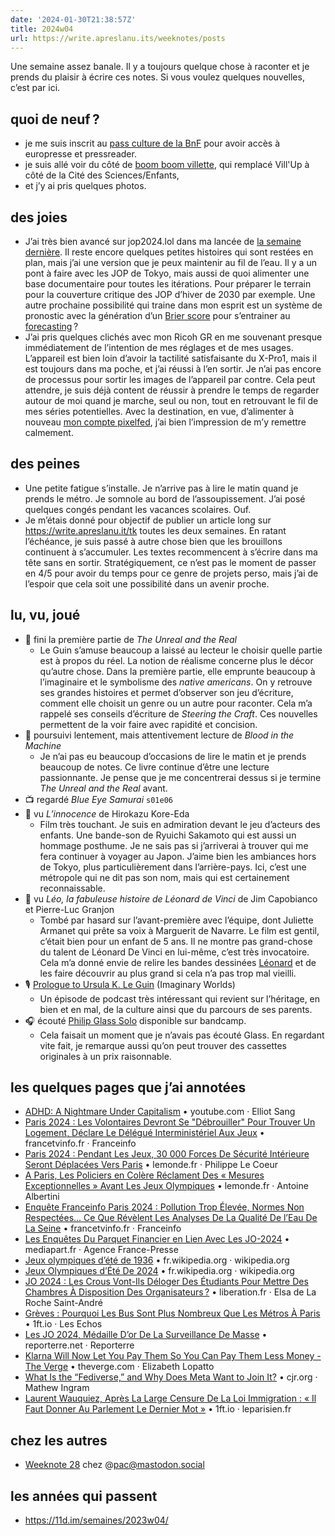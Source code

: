 ```yaml
---
date: '2024-01-30T21:38:57Z'
title: 2024w04
url: https://write.apreslanu.its/weeknotes/posts
---
```


Une semaine assez banale. Il y a toujours quelque chose à raconter et je prends du plaisir à écrire ces notes. Si vous voulez quelques nouvelles, c’est par ici.

<!--more-->


## quoi de neuf ?

- je me suis inscrit au [pass culture de la BnF] pour avoir accès à europresse et pressreader.
- je suis allé voir du côté de [boom boom villette], qui remplacé Vill'Up à côté de la Cité des Sciences/Enfants,
- et j’y ai pris quelques photos.

[pass culture de la bnf]: https://www.bnf.fr/fr/pass-bnf-lecture-culture
[boom boom villette]: https://boomboomvillette.com/fr


## des joies

- J’ai très bien avancé sur jop2024.lol dans ma lancée de [la semaine dernière]. Il reste encore quelques petites histoires qui sont restées en plan, mais j’ai une version que je peux maintenir au fil de l’eau. Il y a un pont à faire avec les JOP de Tokyo, mais aussi de quoi alimenter une base documentaire pour toutes les itérations. Pour préparer le terrain pour la couverture critique des JOP d’hiver de 2030 par exemple. Une autre prochaine possibilité qui traine dans mon esprit est un système de pronostic avec la génération d’un [Brier score] pour s’entrainer au [forecasting] ?
- J’ai pris quelques clichés avec mon Ricoh GR en me souvenant presque immédiatement de l’intention de mes réglages et de mes usages. L’appareil est bien loin d’avoir la tactilité satisfaisante du X-Pro1, mais il est toujours dans ma poche, et j’ai réussi à l’en sortir. Je n’ai pas encore de processus pour sortir les images de l’appareil par contre. Cela peut attendre, je suis déjà content de réussir à prendre le temps de regarder autour de moi quand je marche, seul ou non, tout en retrouvant le fil de mes séries potentielles. Avec la destination, en vue, d’alimenter à nouveau [mon compte pixelfed], j’ai bien l’impression de m’y remettre calmement.

[la semaine dernière]: https://write.apreslanu.it/weeknotes/2024w03
[Brier score]: https://en.wikipedia.org/wiki/Brier_score
[forecasting]: https://en.wikipedia.org/wiki/Superforecasting:_The_Art_and_Science_of_Prediction
[mon compte pixelfed]: https://pix.diaspodon.fr/tk


## des peines

- Une petite fatigue s’installe. Je n’arrive pas à lire le matin quand je prends le métro. Je somnole au bord de l’assoupissement. J’ai posé quelques congés pendant les vacances scolaires. Ouf.
- Je m’étais donné pour objectif de publier un article long sur https://write.apreslanu.it/tk toutes les deux semaines. En ratant l’échéance, je suis passé à autre chose bien que les brouillons continuent à s’accumuler. Les textes recommencent à s’écrire dans ma tête sans en sortir. Stratégiquement, ce n’est pas le moment de passer en 4/5 pour avoir du temps pour ce genre de projets perso, mais j’ai de l’espoir que cela soit une possibilité dans un avenir proche.


## lu, vu, joué

- 📖 fini la première partie de *The Unreal and the Real*
  - Le Guin s’amuse beaucoup a laissé au lecteur le choisir quelle partie est à propos du réel. La notion de réalisme concerne plus le décor qu’autre chose. Dans la première partie, elle emprunte beaucoup à l’imaginaire et le symbolisme des *native americans*. On y retrouve ses grandes histoires et permet d’observer son jeu d’écriture, comment elle choisit un genre ou un autre pour raconter. Cela m’a rappelé ses conseils d’écriture de *Steering the Craft*. Ces nouvelles permettent de la voir faire avec rapidité et concision.
- 📖 poursuivi lentement, mais attentivement lecture de *Blood in the Machine*
  - Je n’ai pas eu beaucoup d’occasions de lire le matin et je prends beaucoup de notes. Ce livre continue d’être une lecture passionnante. Je pense que je me concentrerai dessus si je termine *The Unreal and the Real* avant.
- 📺️ regardé *Blue Eye Samurai* `s01e06`
- 🎥 vu *L’innocence* de Hirokazu Kore-Eda
  - Film très touchant. Je suis en admiration devant le jeu d’acteurs des enfants. Une bande-son de Ryuichi Sakamoto qui est aussi un hommage posthume. Je ne sais pas si j’arriverai à trouver qui me fera continuer à voyager au Japon. J’aime bien les ambiances hors de Tokyo, plus particulièrement dans l’arrière-pays. Ici, c’est une métropole qui ne dit pas son nom, mais qui est certainement reconnaissable.
- 🎥 vu *Léo, la fabuleuse histoire de Léonard de Vinci* de Jim Capobianco et Pierre-Luc Granjon
  - Tombé par hasard sur l’avant-première avec l’équipe, dont Juliette Armanet qui prête sa voix à Marguerit de Navarre. Le film est gentil, c’était bien pour un enfant de 5 ans. Il ne montre pas grand-chose du talent de Léonard De Vinci en lui-même, c’est très invocatoire. Cela m’a donné envie de relire les bandes dessinées [Léonard] et de les faire découvrir au plus grand si cela n’a pas trop mal vieilli.
- 🎙️ [Prologue to Ursula K. Le Guin][podcast:0] (Imaginary Worlds)
  - Un épisode de podcast très intéressant qui revient sur l’héritage, en bien et en mal, de la culture ainsi que du parcours de ses parents.
- 🎧 écouté [Philip Glass Solo] disponible sur bandcamp.
  - Cela faisait un moment que je n’avais pas écouté Glass. En regardant vite fait, je remarque aussi qu’on peut trouver des cassettes originales à un prix raisonnable.

[podcast:0]: https://share.snipd.com/episode/83c279e6-c203-4f74-bb96-0adcc7e5d83a
[Philip Glass Solo]: https://philipglass.bandcamp.com/album/philip-glass-solo
[Léonard]: https://fr.wikipedia.org/wiki/L%C3%A9onard_(bande_dessin%C3%A9e)

## les quelques pages que j’ai annotées

- [ADHD: A Nightmare Under Capitalism][article:0] • youtube.com · Elliot Sang
- [Paris 2024 : Les Volontaires Devront Se "Débrouiller" Pour Trouver Un Logement, Déclare Le Délégué Interministériel Aux Jeux][article:1] • francetvinfo.fr · Franceinfo
- [Paris 2024 : Pendant Les Jeux, 30 000 Forces De Sécurité Intérieure Seront Déplacées Vers Paris][article:2] • lemonde.fr · Philippe Le Coeur
- [A Paris, Les Policiers en Colère Réclament Des « Mesures Exceptionnelles » Avant Les Jeux Olympiques][article:3] • lemonde.fr · Antoine Albertini
- [Enquête Franceinfo Paris 2024 : Pollution Trop Élevée, Normes Non Respectées... Ce Que Révèlent Les Analyses De La Qualité De l’Eau De La Seine][article:4] • francetvinfo.fr · Franceinfo
- [Les Enquêtes Du Parquet Financier en Lien Avec Les JO-2024][article:5] • mediapart.fr · Agence France-Presse
- [Jeux olympiques d’été de 1936][article:6] • fr.wikipedia.org · wikipedia.org
- [Jeux Olympiques d’Été De 2024][article:7] • fr.wikipedia.org · wikipedia.org
- [JO 2024 : Les Crous Vont-Ils Déloger Des Étudiants Pour Mettre Des Chambres À Disposition Des Organisateurs ?][article:8] • liberation.fr · Elsa de La Roche Saint-André
- [Grèves : Pourquoi Les Bus Sont Plus Nombreux Que Les Métros À Paris][article:9] • 1ft.io · Les Echos
- [Les JO 2024, Médaille D’or De La Surveillance De Masse][article:10] • reporterre.net · Reporterre
- [Klarna Will Now Let You Pay Them So You Can Pay Them Less Money - The Verge][article:11] • theverge.com · Elizabeth Lopatto
- [What Is the “Fediverse,” and Why Does Meta Want to Join It?][article:12] • cjr.org · Mathew Ingram
- [Laurent Wauquiez, Après La Large Censure De La Loi Immigration : « Il Faut Donner Au Parlement Le Dernier Mot »][article:13] • 1ft.io · leparisien.fr

[article:0]: https://www.youtube.com/watch?v=T05Sli_-xBA
[article:1]: https://www.francetvinfo.fr/les-jeux-olympiques/paris-2024/paris-2024-les-volontaires-doivent-se-debrouiller-pour-trouver-un-logement-declare-le-delegue-interministeriel-aux-jeux_6315693.html
[article:2]: https://www.lemonde.fr/societe/article/2024/01/19/paris-2024-pendant-les-jeux-30-000-forces-de-securite-interieure-seront-deplacees-vers-paris_6211829_3224.html
[article:3]: https://www.lemonde.fr/societe/article/2024/01/18/a-paris-les-policiers-en-colere-reclament-des-mesures-exceptionnelles-avant-les-jo_6211630_3224.html
[article:4]: https://www.francetvinfo.fr/les-jeux-olympiques/paris-2024/enquete-franceinfo-paris-2024-pollution-trop-elevee-normes-non-respectees-ce-que-revelent-les-analyses-de-la-qualite-de-l-eau-de-la-seine_6173826.html
[article:5]: https://www.mediapart.fr/journal/fil-dactualites/230124/les-enquetes-du-parquet-financier-en-lien-avec-les-jo-2024?xtor=CS3-5
[article:6]: https://fr.wikipedia.org/wiki/Jeux_olympiques_d%27%C3%A9t%C3%A9_de_1936
[article:7]: https://fr.wikipedia.org/wiki/Jeux_olympiques_d%27%C3%A9t%C3%A9_de_2024
[article:8]: https://www.liberation.fr/checknews/jo-2024-les-crous-vont-ils-deloger-des-etudiants-pour-mettre-des-chambres-a-disposition-des-organisateurs-20230511_H2DDI7JZUJDDBKUCOBH77HJFDA/?redirected=1
[article:9]: https://1ft.io/proxy?q=https%3A%2F%2Fwww.lesechos.fr%2Findustrie-services%2Ftourisme-transport%2Fgreves-pourquoi-les-bus-sont-plus-nombreux-que-les-metros-a-paris-1155524
[article:10]: https://reporterre.net/Les-JO-2024-medaille-d-or-de-la-surveillance-de-masse
[article:11]: https://www.theverge.com/2024/1/24/24049445/klarna-plus-bnpl-consumer-debt-ipo
[article:12]: https://www.cjr.org/the_media_today/fediverse_meta_threads.php
[article:13]: https://1ft.io/proxy?q=https%3A%2F%2Fwww.leparisien.fr%2Fpolitique%2Flaurent-wauquiez-apres-la-large-censure-de-la-loi-immigration-il-faut-donner-au-parlement-le-dernier-mot-25-01-2024-4JNXQ3V7R5HGRLZRLYH3MR7V5A.php

## chez les autres

- [Weeknote 28](https://write.apreslanu.it/pac/weeknote-28) chez @pac@mastodon.social


## les années qui passent

- https://11d.im/semaines/2023w04/